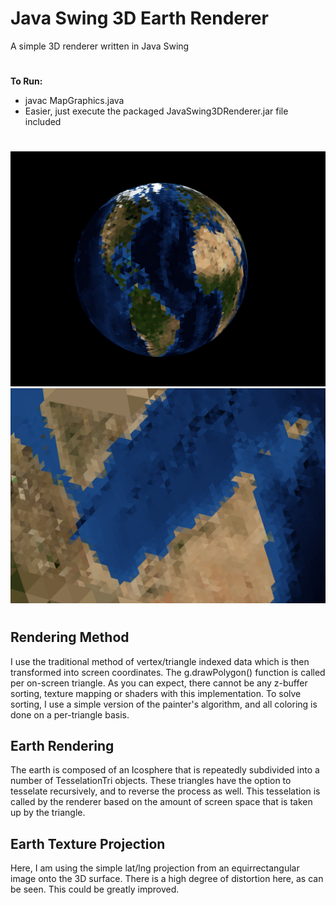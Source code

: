 # Java Swing 3D Earth Renderer
A simple 3D renderer written in Java Swing
#
__To Run:__
- javac MapGraphics.java
- Easier, just execute the packaged JavaSwing3DRenderer.jar file included
#
![Screenshot](screenshot1.jpg)
![Screenshot](screenshot2.jpg)
#
## Rendering Method
I use the traditional method of vertex/triangle indexed data which is then transformed into screen coordinates. The g.drawPolygon() function is called per on-screen triangle. As you can expect, there cannot be any z-buffer sorting, texture mapping or shaders with this implementation. To solve sorting, I use a simple version of the painter's algorithm, and all coloring is done on a per-triangle basis.
## Earth Rendering
The earth is composed of an Icosphere that is repeatedly subdivided into a number of TesselationTri objects. These triangles have the option to tesselate recursively, and to reverse the process as well. This tesselation is called by the renderer based on the amount of screen space that is taken up by the triangle.
## Earth Texture Projection
Here, I am using the simple lat/lng projection from an equirrectangular image onto the 3D surface. There is a high degree of distortion here, as can be seen. This could be greatly improved.